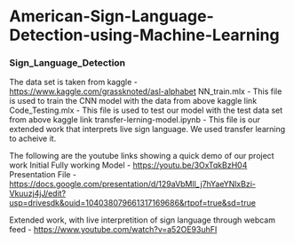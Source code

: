 # American-Sign-Language-Detection-using-Machine-Learning


### Sign_Language_Detection

The data set is taken from kaggle - https://www.kaggle.com/grassknoted/asl-alphabet
NN_train.mlx - This file is used to train the CNN model with the data from above kaggle link
Code_Testing.mlx - This file is used to test our model with the test data set from above kaggle link
transfer-lerning-model.ipynb - This file is our extended work that interprets live sign language. We used transfer learning to acheive it.

The following are the youtube links showing a quick demo of our project work
Initial Fully working Model - https://youtu.be/3OxTqkBzH04
Presentation File - https://docs.google.com/presentation/d/129aVbMll_j7hYaeYNlxBzi-Vkuuzj4jJ/edit?usp=drivesdk&ouid=104038079661317169686&rtpof=true&sd=true

Extended work, with live interpretition of sign language through webcam feed - https://www.youtube.com/watch?v=a52OE93uhFI
